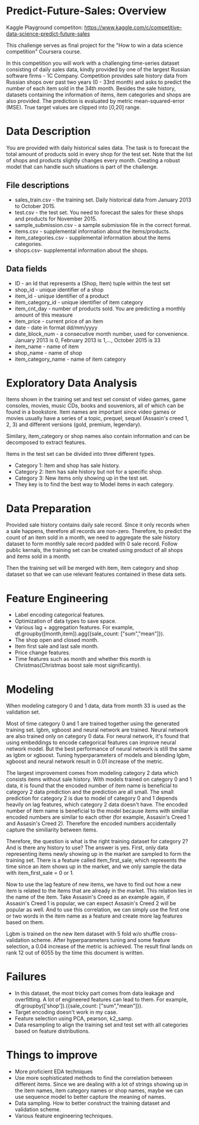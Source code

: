 # Predict-Future-Sales: Overview
 
Kaggle Playground competiton: https://www.kaggle.com/c/competitive-data-science-predict-future-sales

This challenge serves as final project for the "How to win a data science competition" Coursera course.

In this competition you will work with a challenging time-series dataset consisting of daily sales data, kindly provided by one of the largest Russian software firms - 1C Company. Competition provides sale history data from Russian shops over past two years (0 - 33rd month) and asks to predict the number of each item sold in the 34th month. Besides the sale history, datasets containing the information of items, item categories and shops are also provided. The prediction is evaluated by metric mean-squared-error (MSE). True target values are clipped into [0,20] range.

# Data Description

You are provided with daily historical sales data. The task is to forecast the total amount of products sold in every shop for the test set. Note that the list of shops and products slightly changes every month. Creating a robust model that can handle such situations is part of the challenge.

## File descriptions

* sales_train.csv - the training set. Daily historical data from January 2013 to October 2015.
* test.csv - the test set. You need to forecast the sales for these shops and products for November 2015.
* sample_submission.csv - a sample submission file in the correct format.
* items.csv - supplemental information about the items/products.
* item_categories.csv - supplemental information about the items categories.
* shops.csv- supplemental information about the shops.

## Data fields

* ID - an Id that represents a (Shop, Item) tuple within the test set
* shop_id - unique identifier of a shop
* item_id - unique identifier of a product
* item_category_id - unique identifier of item category
* item_cnt_day - number of products sold. You are predicting a monthly amount of this measure
* item_price - current price of an item
* date - date in format dd/mm/yyyy
* date_block_num - a consecutive month number, used for convenience. January 2013 is 0, February 2013 is 1,..., October 2015 is 33
* item_name - name of item
* shop_name - name of shop
* item_category_name - name of item category

# Exploratory Data Analysis

Items shown in the training set and test set consist of video games, game consoles, movies, music CDs, books and souveniors, all of which can be found in a bookstore. Item names are important since video games or movies usually have a series of a topic, prequel, sequel (Assasin's creed 1, 2, 3) and different versions (gold, premium, legendary).

Similary, item_category or shop names also contain information and can be decomposed to extract features.

Items in the test set can be divided into three different types. 
* Category 1: Item and shop has sale history.
* Category 2: Item has sale history but not for a specific shop.
* Category 3: New items only showing up in the test set.
* They key is to find the best way to Model items in each category.

# Data Preparation

Provided sale history contains daily sale record. Since it only records when a sale happens, therefore all records are non-zero. Therefore, to predict the count of an item sold in a month, we need to aggregate the sale history dataset to form monthly sale record padded with 0 sale record. Follow public kernals, the training set can be created using product of all shops and items sold in a month.

Then the training set will be merged with item, item category and shop dataset so that we can use relevant features contained in these data sets.

# Feature Engineering

* Label encoding categorical features.
* Optimization of data types to save space.
* Various lag + aggregation features. For example, df.groupby([month,item]).agg({sale_count: ["sum","mean"]}).
* The shop open and closed month.
* Item first sale and last sale month.
* Price change features.
* Time features such as month and whether this month is Christmas(Christmas boost sale most significantly).

# Modeling

When modeling category 0 and 1 data, data from month 33 is used as the validation set.

Most of time category 0 and 1 are trained together using the generated training set. lgbm, xgboost and neural network are trained. Neural network are also trained only on category 0 data. For neural network, it's found that using embeddings to encode categorical features can improve neural network model. But the best performance of neural network is still the same as lgbm or xgboost. Tuning hyperparameters of models and blending lgbm, xgboost and neural network result in 0.01 increase of the metric.

The largest improvement comes from modeling category 2 data which consists items without sale history. With models trained on category 0 and 1 data, it is found that the encoded number of item name is beneficial to category 2 data prediction and the prediction are all small. The small prediction for category 2 is due to model of category 0 and 1 depends heavily on lag features, which category 2 data doesn't have. The encoded number of item name is beneficial to the model because items with similiar encoded numbers are similar to each other (for example, Assasin's Creed 1 and Assasin's Creed 2). Therefore the encoded numbers accidentally capture the similiarity between items.

Therefore, the question is what is the right training dataset for category 2? And is there any history to use? The answer is yes. First, only data representing items newly showing up in the market are sampled to form the training set. There is a feature called item_first_sale, which represents the time since an item shows up in the market, and we only sample the data with item_first_sale = 0 or 1.

Now to use the lag feature of new items, we have to find out how a new item is related to the items that are already in the market. This relation lies in the name of the item. Take Assasin's Creed as an example again, if Assasin's Creed 1 is popular, we can expect Assasin's Creed 2 will be popular as well. And to use this correlation, we can simply use the first one or two words in the item name as a feature and create more lag features based on them.

Lgbm is trained on the new item dataset with 5 fold w/o shuffle cross-validation scheme. After hyperparameters tuning and some feature selection, a 0.04 increase of the metric is achieved. The result final lands on rank 12 out of 6055 by the time this document is written.

# Failures

* In this dataset, the most tricky part comes from data leakage and overfitting. A lot of engineered features can lead to them. For example, df.groupby(['shop']).({sale_count: ["sum","mean"]}). 
* Target encoding doesn't work in my case.
* Feature selection using PCA, pearson, k2_samp.
* Data resampling to align the training set and test set with all categories based on feature distributions.

# Things to improve

* More proficient EDA techniques
* Use more sophisticated methods to find the correlation between different items. Since we are dealing with a lot of strings showing up in the item names, item category names or shop names, maybe we can use sequence model to better capture the meaning of names.
* Data sampling. How to better construct the training dataset and validation scheme.
* Various feature engineering techniques.
